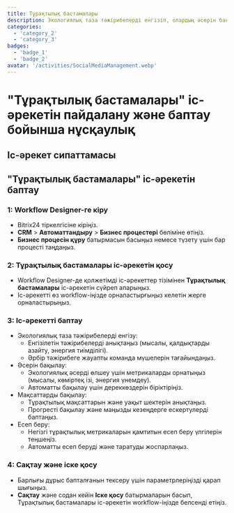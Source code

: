 ```yaml
---
title: Тұрақтылық бастамалары
description: Экологиялық таза тәжірибелерді енгізіп, олардың әсерін бақылау.
categories: 
  - 'category_2'
  - 'category_3'
badges: 
  - 'badge_1'
  - 'badge_2'
avatar: '/activities/SocialMediaManagement.webp'
---
```


# "Тұрақтылық бастамалары" іс-әрекетін пайдалану және баптау бойынша нұсқаулық

## Іс-әрекет сипаттамасы

## **"Тұрақтылық бастамалары" іс-әрекетін баптау**

### 1: Workflow Designer-ге кіру
- Bitrix24 тіркелгісіне кіріңіз.
- **CRM** > **Автоматтандыру** > **Бизнес процестері** бөліміне өтіңіз.
- **Бизнес процесін құру** батырмасын басыңыз немесе түзету үшін бар процесті таңдаңыз.

### 2: Тұрақтылық бастамалары іс-әрекетін қосу
- Workflow Designer-де қолжетімді іс-әрекеттер тізімінен **Тұрақтылық бастамалары** іс-әрекетін сүйреп апарыңыз.
- Іс-әрекетті өз workflow-іңізде орналастырғыңыз келетін жерге орналастырыңыз.

### 3: Іс-әрекетті баптау
- Экологиялық таза тәжірибелерді енгізу:
  - Енгізілетін тәжірибелерді анықтаңыз (мысалы, қалдықтарды азайту, энергия тиімділігі).
  - Әрбір тәжірибеге жауапты команда мүшелерін тағайындаңыз.
- Әсерін бақылау:
  - Экологиялық әсерді өлшеу үшін метрикаларды орнатыңыз (мысалы, көміртеқ ізі, энергия үнемдеу).
  - Автоматты бақылау үшін дереккөздерін біріктіріңіз.
- Мақсаттарды бақылау:
  - Тұрақтылық мақсаттарын және уақыт шектерін анықтаңыз.
  - Прогресті бақылау және маңызды кезеңдерге ескертулерді баптаңыз.
- Есеп беру:
  - Негізгі тұрақтылық метрикаларын қамтитын есеп беру үлгілерін теңшеңіз.
  - Автоматты есеп беруді және таратуды жоспарлаңыз.

### 4: Сақтау және іске қосу
- Барлығы дұрыс бапталғанын тексеру үшін параметрлеріңізді қарап шығыңыз.
- **Сақтау** және содан кейін **Іске қосу** батырмаларын басып, Тұрақтылық бастамалары іс-әрекетін workflow-іңізде белсенді етіңіз.